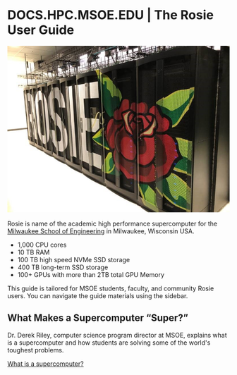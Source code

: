 # DOCS.HPC.MSOE.EDU | The Rosie User Guide

![Rosie Supercomputer](_images/ROSIE.jpg)

Rosie is name of the academic high performance supercomputer for the [Milwaukee School of Engineering][url_msoe] in Milwaukee, Wisconsin USA. 

* 1,000 CPU cores
* 10 TB RAM
* 100 TB high speed NVMe SSD storage
* 400 TB long-term SSD storage
* 100+ GPUs with more than 2TB total GPU Memory

This guide is tailored for MSOE students, faculty, and community Rosie users. You can navigate the guide materials using the sidebar.

## What Makes a Supercomputer “Super?”

Dr. Derek Riley, computer science program director at MSOE, explains what is a supercomputer and how students are solving some of the world's toughest problems.

[What is a supercomputer?](https://player.vimeo.com/video/438661086 ':include :type=iframe')

[url_msoe]: https://msoe.edu
